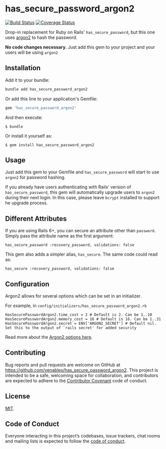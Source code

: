 # has_secure_password_argon2

[![Build Status](https://travis-ci.org/venables/has_secure_password_argon2.svg?branch=master)](https://travis-ci.org/venables/has_secure_password_argon2)
[![Coverage Status](https://coveralls.io/repos/github/venables/has_secure_password_argon2/badge.svg?branch=master)](https://coveralls.io/github/venables/has_secure_password_argon2?branch=master)

Drop-in replacement for Ruby on Rails' `has_secure_password`, but this one uses [argon2](https://en.wikipedia.org/wiki/Argon2) to hash the password.

**No code changes necessary.**  Just add this gem to your project and your users will be using `argon2`

## Installation

Add it to your bundle:

```sh
bundle add has_secure_password_argon2
```

Or add this line to your application's Gemfile:

```ruby
gem 'has_secure_password_argon2'
```

And then execute:

    $ bundle

Or install it yourself as:

    $ gem install has_secure_password_argon2

## Usage

Just add this gem to your Gemfile and `has_secure_password` will start to use `argon2` for password hashing.

If you already have users authenticating with Rails' version of `has_secure_password`, this gem will automatically upgrade users to `argon2` during their next login.  In this case, please leave `bcrypt` installed to support he upgrade process.

## Different Attributes

If you are using Rails 6+, you can secure an attribute other than `password`.  Simply pass the attribute name as the first argument:

```
has_secure_password :recovery_password, validations: false
```

This gem also adds a simpler alias, `has_secure`. The same code could read as:

```
has_secure :recovery_password, validations: false
```

## Configuration

Argon2 allows for several options which can be set in an initializer.

For example, in `config/initializers/has_secure_password_argon2.rb`

```
HasSecurePasswordArgon2.time_cost = 2 # Default is 2. Can be 1..10
HasSecurePasswordArgon2.memory_cost = 16 # Default is 16. Can be 1..31
HasSecurePasswordArgon2.secret = ENV['ARGON2_SECRET'] # Default nil. Set this to the output of `rails secret' for added security
```

Read more about the [Argon2 options here](https://github.com/technion/ruby-argon2).

## Contributing

Bug reports and pull requests are welcome on GitHub at https://github.com/venables/has_secure_password_argon2. This project is intended to be a safe, welcoming space for collaboration, and contributors are expected to adhere to the [Contributor Covenant](http://contributor-covenant.org) code of conduct.

## License

[MIT](https://opensource.org/licenses/MIT).

## Code of Conduct

Everyone interacting in this project’s codebases, issue trackers, chat rooms and mailing lists is expected to follow the [code of conduct](https://github.com/[USERNAME]/has_secure_password_argon2/blob/master/CODE_OF_CONDUCT.md).
